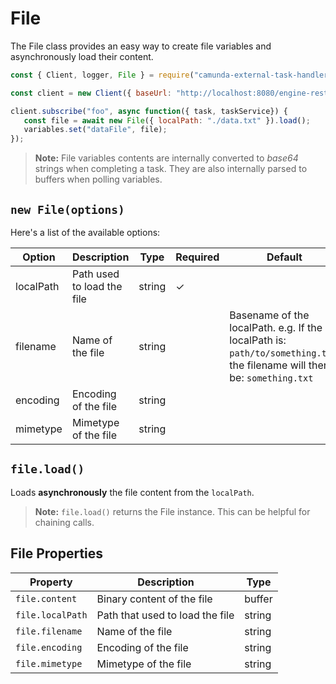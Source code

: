 # File
The File class provides an easy way to create file variables and asynchronously load their content.

```js
const { Client, logger, File } = require("camunda-external-task-handler-js");

const client = new Client({ baseUrl: "http://localhost:8080/engine-rest" });

client.subscribe("foo", async function({ task, taskService}) {
   const file = await new File({ localPath: "./data.txt" }).load();
   variables.set("dataFile", file);
});
```

> **Note:** File variables contents are internally converted to _base64_ strings when completing a task.
> They are also internally parsed to buffers when polling variables.


## `new File(options)`
Here's a list of the available options:

| Option    | Description                | Type   | Required | Default                                                                                                                  |
|-----------|----------------------------|--------|----------|--------------------------------------------------------------------------------------------------------------------------|
| localPath | Path used to load the file | string | ✓        |                                                                                                                          |
| filename  | Name of the file           | string |          | Basename of the localPath. e.g. If the localPath is: `path/to/something.txt`, the filename will then be: `something.txt` |
| encoding  | Encoding of the file       | string |          |                                                                                                                          |
| mimetype  | Mimetype of the file       | string |          |                                                                                                                          |                                                                                                                                                                                                                   |


## `file.load()`
Loads **asynchronously** the file content from the `localPath`.

> **Note:** `file.load()` returns the File instance. This can be helpful
for chaining calls.

## File Properties
| Property         | Description                             | Type   |
|------------------|-----------------------------------------|--------|
| `file.content`   | Binary content of the file              | buffer |
| `file.localPath` | Path that used to load the file         | string |
| `file.filename`  | Name of the file                        | string |
| `file.encoding`  | Encoding of the file                    | string |
| `file.mimetype`  | Mimetype of the file                    | string |
